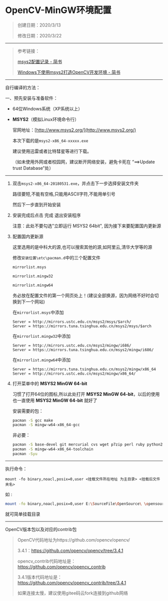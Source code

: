 # OpenCV-MinGW环境配置

> 创建日期：2020/3/13
>
> 修改日期：2020/3/22

---

> 参考链接：
>
> [msys2配置记录 - 简书](https://www.jianshu.com/p/c740b71e7775)
>
> [Windows下使用msys2打造OpenCV开发环境 - 简书](https://www.jianshu.com/p/038ceee1c7af)

---


自行编译的方法：

一、预先安装与准备软件：

- 64位Windows系统（XP系统以上）

- **MSYS2**（模拟Linux环境命令行）

   官网地址：[http://www.msys2.org/](http://www.msys2.org/)

   本次下载的是`msys2-x86_64-xxxxx.exe`

   建议使用迅雷或者比特彗星等进行下载。

   （如未使用外网或者校园网，建议断开网络安装，避免卡死在  “==>Update trust Database”处）

---

1. 双击`msys2-x86_64-20180531.exe`，并点击下一步选择安装文件夹

   路径要短,不能有空格,只能用ASCII字符,不能用单引号

   然后下一步直到开始安装

2. 安装完成后点击 完成 退出安装程序

   注意：此处不要勾选"立即运行 MSYS2 64bit", 因为接下来要配置国内更新源

3. 配置国内更新源

   这里选用的是中科大的源,也可以搜索其他的源,如阿里云,清华大学等的源

   修改`安装位置\etc\pacman.d`中的三个配置文件

   ```bash
   mirrorlist.msys
   
   mirrorlist.mingw32
   
   mirrorlist.mingw64
   ```

   务必放在配置文件的第一个网页处上！(建议全部换源，因为网络不好时会切换到下一个网站)

   在`mirrorlist.msys`中添加

   ```
   Server = http://mirrors.ustc.edu.cn/msys2/msys/$arch/
   Server = https://mirrors.tuna.tsinghua.edu.cn/msys2/msys/$arch
   ```

   在`mirrorlist.mingw32`中添加

   ```
   Server = http://mirrors.ustc.edu.cn/msys2/mingw/i686/ 
   Server = https://mirrors.tuna.tsinghua.edu.cn/msys2/mingw/i686/
   ```

   在`mirrorlist.mingw64`中添加

   ```
   Server = https://mirrors.tuna.tsinghua.edu.cn/msys2/mingw/x86_64
   Server = http://mirrors.ustc.edu.cn/msys2/mingw/x86_64/
   ```

   

4. 打开菜单中的 **MSYS2 MinGW 64-bit**

   习惯了打开64位的图标,所以此处打开 **MSYS2 MinGW 64-bit**，以后的使用也一直使用 **MSYS2 MinGW 64-bit** 就好了

   安装需要的包：

   ```bash
   pacman -S gcc make 
   pacman -S mingw-w64-x86_64-gcc
   ```

   非必要：

   ```bash
   pacman -S base-devel git mercurial cvs wget p7zip perl ruby python2
   pacman -S mingw-w64-x86_64-toolchain
   pacman -Syu
   ```

---

执行命令：

```
mount -fo binary,noacl,posix=0,user <挂载文件所在地址 为主目录> <挂载后文件夹名>
```

如 :

```bash
mount -fo binary,noacl,posix=0,user E:\SourceFile\OpenSource\ \opensource
```

就可简单挂载目录

---

OpenCV版本包以及对应的contrib包

>OpenCV代码地址为https://github.com/opencv/opencv/
>
>3.4.1：https://github.com/opencv/opencv/tree/3.4.1
>
>opencv_contrib代码地址是：https://github.com/opencv/opencv_contrib
>
>3.4.1版本代码地址是：https://github.com/opencv/opencv_contrib/tree/3.4.1
>
>如果连接太慢，建议使用gitee码云fork连接到github网络



